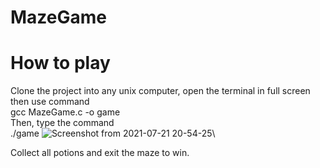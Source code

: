 # MazeGame

# How to play
Clone the project into any unix computer, open the terminal in full screen then use command\
gcc MazeGame.c -o game\
Then, type the command\
./game
![Screenshot from 2021-07-21 20-54-25](https://user-images.githubusercontent.com/65914195/126515535-4fe519eb-05fd-4157-b1f7-2781e9d57c4d.png)\

Collect all potions and exit the maze to win.

